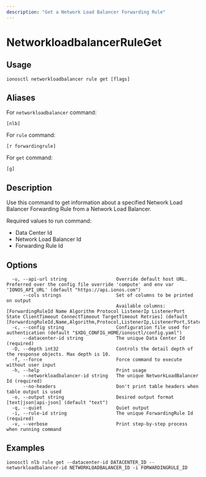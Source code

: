 ```yaml
---
description: "Get a Network Load Balancer Forwarding Rule"
---
```


# NetworkloadbalancerRuleGet

## Usage

```text
ionosctl networkloadbalancer rule get [flags]
```

## Aliases

For `networkloadbalancer` command:

```text
[nlb]
```

For `rule` command:

```text
[r forwardingrule]
```

For `get` command:

```text
[g]
```

## Description

Use this command to get information about a specified Network Load Balancer Forwarding Rule from a Network Load Balancer.

Required values to run command:

* Data Center Id
* Network Load Balancer Id
* Forwarding Rule Id

## Options

```text
  -u, --api-url string                  Override default host URL. Preferred over the config file override 'compute' and env var 'IONOS_API_URL' (default "https://api.ionos.com")
      --cols strings                    Set of columns to be printed on output 
                                        Available columns: [ForwardingRuleId Name Algorithm Protocol ListenerIp ListenerPort State ClientTimeout ConnectTimeout TargetTimeout Retries] (default [ForwardingRuleId,Name,Algorithm,Protocol,ListenerIp,ListenerPort,State])
  -c, --config string                   Configuration file used for authentication (default "$XDG_CONFIG_HOME/ionosctl/config.yaml")
      --datacenter-id string            The unique Data Center Id (required)
  -D, --depth int32                     Controls the detail depth of the response objects. Max depth is 10.
  -f, --force                           Force command to execute without user input
  -h, --help                            Print usage
      --networkloadbalancer-id string   The unique NetworkLoadBalancer Id (required)
      --no-headers                      Don't print table headers when table output is used
  -o, --output string                   Desired output format [text|json|api-json] (default "text")
  -q, --quiet                           Quiet output
  -i, --rule-id string                  The unique ForwardingRule Id (required)
  -v, --verbose                         Print step-by-step process when running command
```

## Examples

```text
ionosctl nlb rule get --datacenter-id DATACENTER_ID --networkloadbalancer-id NETWORKLOADBALANCER_ID -i FORWARDINGRULE_ID
```

